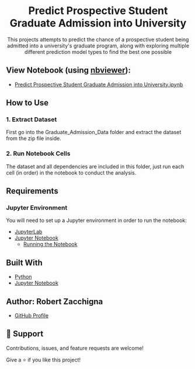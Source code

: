 <h1 align="center">Predict Prospective Student Graduate Admission into University</h1>

<p align="center">This projects attempts to predict the chance of a prospective student 
being admitted into a university's graduate program, along with exploring multiple 
different prediction model types to find the best one possible</p>


## View Notebook (using [nbviewer](https://nbviewer.jupyter.org/faq#what-is-nbviewer)):
* [Predict Prospective Student Graduate Admission into University.ipynb](https://nbviewer.jupyter.org/github/Robert-Zacchigna/DSC-680_Portfolio/blob/main/Predict%20Prospective%20Student%20Graduate%20Admission%20into%20University/Predict%20Prospective%20Student%20Graduate%20Admission%20into%20University.ipynb)


## How to Use

### 1. Extract Dataset

First go into the Graduate_Admission_Data folder and extract the dataset from the zip file inside.

### 2. Run Notebook Cells

The dataset and all dependencies are included in this folder, 
just run each cell (in order) in the notebook to conduct the analysis.


## Requirements

### Jupyter Environment

You will need to set up a Jupyter environment in order to run the notebook:

* [JupyterLab](https://jupyterlab.readthedocs.io/en/stable/getting_started/installation.html#pip)
* [Jupyter Notebook](https://jupyter.readthedocs.io/en/latest/install/notebook-classic.html#alternative-for-experienced-python-users-installing-jupyter-with-pip)
    * [Running the Notebook](https://jupyter.readthedocs.io/en/latest/running.html#running)


## Built With

- [Python](https://www.python.org/downloads/)
- [Jupyter Notebook](https://jupyter.org/)


## Author: **Robert Zacchigna**

- [GitHub Profile](https://github.com/Robert-Zacchigna "Robert Zacchigna")

## 🤝 Support

Contributions, issues, and feature requests are welcome!

Give a ⭐ if you like this project!